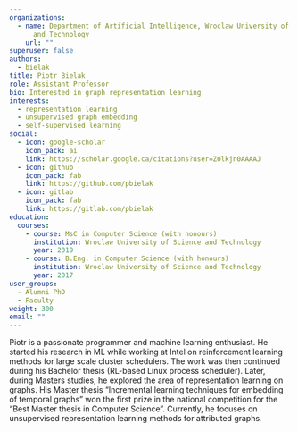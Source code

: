 ```yaml
---
organizations:
  - name: Department of Artificial Intelligence, Wroclaw University of Science
      and Technology
    url: ""
superuser: false
authors:
  - bielak
title: Piotr Bielak
role: Assistant Professor
bio: Interested in graph representation learning
interests:
  - representation learning
  - unsupervised graph embedding
  - self-supervised learning
social:
  - icon: google-scholar
    icon_pack: ai
    link: https://scholar.google.ca/citations?user=Z0lkjn0AAAAJ
  - icon: github
    icon_pack: fab
    link: https://github.com/pbielak
  - icon: gitlab
    icon_pack: fab
    link: https://gitlab.com/pbielak
education:
  courses:
    - course: MsC in Computer Science (with honours)
      institution: Wroclaw University of Science and Technology
      year: 2019
    - course: B.Eng. in Computer Science (with honours)
      institution: Wroclaw University of Science and Technology
      year: 2017
user_groups:
  - Alumni PhD
  - Faculty
weight: 300
email: ""
---
```

Piotr is a passionate programmer and machine learning enthusiast. He started his research in ML while working at Intel on reinforcement learning methods for large scale cluster schedulers. The work was then continued during his Bachelor thesis (RL-based Linux process scheduler). Later, during Masters studies, he explored the area of representation learning on graphs. His Master thesis “Incremental learning techniques for embedding of temporal graphs” won the first prize in the national competition for the “Best Master thesis in Computer Science”. Currently, he focuses on unsupervised representation learning methods for attributed graphs.
